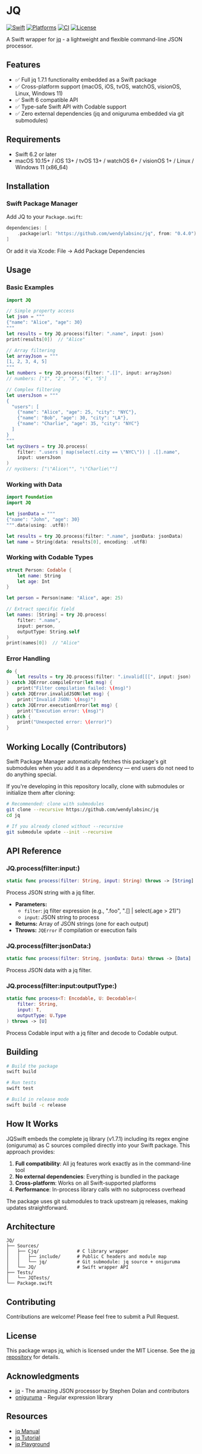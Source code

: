 # JQ

[![Swift](https://img.shields.io/badge/Swift-6.2+-orange.svg)](https://swift.org)
[![Platforms](https://img.shields.io/badge/Platforms-iOS%20|%20macOS%20|%20tvOS%20|%20watchOS%20|%20visionOS%20|%20Linux%20|%20Windows-blue.svg)](https://swift.org)
[![CI](https://github.com/wendylabsinc/jq/actions/workflows/ci.yml/badge.svg)](https://github.com/wendylabsinc/jq/actions/workflows/ci.yml)
[![License](https://img.shields.io/badge/License-MIT-green.svg)](LICENSE)

A Swift wrapper for [jq](https://jqlang.github.io/jq/) - a lightweight and flexible command-line JSON processor.

## Features

- ✅ Full jq 1.7.1 functionality embedded as a Swift package
- ✅ Cross-platform support (macOS, iOS, tvOS, watchOS, visionOS, Linux, Windows 11)
- ✅ Swift 6 compatible API
- ✅ Type-safe Swift API with Codable support
- ✅ Zero external dependencies (jq and oniguruma embedded via git submodules)

## Requirements

- Swift 6.2 or later
- macOS 10.15+ / iOS 13+ / tvOS 13+ / watchOS 6+ / visionOS 1+ / Linux / Windows 11 (x86_64)

## Installation

### Swift Package Manager

Add JQ to your `Package.swift`:

```swift
dependencies: [
    .package(url: "https://github.com/wendylabsinc/jq", from: "0.4.0")
]
```

Or add it via Xcode: File → Add Package Dependencies

## Usage

### Basic Examples

```swift
import JQ

// Simple property access
let json = """
{"name": "Alice", "age": 30}
"""
let results = try JQ.process(filter: ".name", input: json)
print(results[0])  // "Alice"

// Array filtering
let arrayJson = """
[1, 2, 3, 4, 5]
"""
let numbers = try JQ.process(filter: ".[]", input: arrayJson)
// numbers: ["1", "2", "3", "4", "5"]

// Complex filtering
let usersJson = """
{
  "users": [
    {"name": "Alice", "age": 25, "city": "NYC"},
    {"name": "Bob", "age": 30, "city": "LA"},
    {"name": "Charlie", "age": 35, "city": "NYC"}
  ]
}
"""
let nycUsers = try JQ.process(
    filter: ".users | map(select(.city == \"NYC\")) | .[].name",
    input: usersJson
)
// nycUsers: ["\"Alice\"", "\"Charlie\""]
```

### Working with Data

```swift
import Foundation
import JQ

let jsonData = """
{"name": "John", "age": 30}
""".data(using: .utf8)!

let results = try JQ.process(filter: ".name", jsonData: jsonData)
let name = String(data: results[0], encoding: .utf8)
```

### Working with Codable Types

```swift
struct Person: Codable {
    let name: String
    let age: Int
}

let person = Person(name: "Alice", age: 25)

// Extract specific field
let names: [String] = try JQ.process(
    filter: ".name",
    input: person,
    outputType: String.self
)
print(names[0])  // "Alice"
```

### Error Handling

```swift
do {
    let results = try JQ.process(filter: ".invalid[[[", input: json)
} catch JQError.compileError(let msg) {
    print("Filter compilation failed: \(msg)")
} catch JQError.invalidJSON(let msg) {
    print("Invalid JSON: \(msg)")
} catch JQError.executionError(let msg) {
    print("Execution error: \(msg)")
} catch {
    print("Unexpected error: \(error)")
}
```

## Working Locally (Contributors)

Swift Package Manager automatically fetches this package's git submodules when you add it as a dependency — end users do not need to do anything special.

If you're developing in this repository locally, clone with submodules or initialize them after cloning:

```bash
# Recommended: clone with submodules
git clone --recursive https://github.com/wendylabsinc/jq
cd jq

# If you already cloned without --recursive
git submodule update --init --recursive
```

## API Reference

### JQ.process(filter:input:)

```swift
static func process(filter: String, input: String) throws -> [String]
```

Process JSON string with a jq filter.

- **Parameters:**
  - `filter`: jq filter expression (e.g., ".foo", ".[] | select(.age > 21)")
  - `input`: JSON string to process
- **Returns:** Array of JSON strings (one for each output)
- **Throws:** `JQError` if compilation or execution fails

### JQ.process(filter:jsonData:)

```swift
static func process(filter: String, jsonData: Data) throws -> [Data]
```

Process JSON data with a jq filter.

### JQ.process(filter:input:outputType:)

```swift
static func process<T: Encodable, U: Decodable>(
    filter: String,
    input: T,
    outputType: U.Type
) throws -> [U]
```

Process Codable input with a jq filter and decode to Codable output.

## Building

```bash
# Build the package
swift build

# Run tests
swift test

# Build in release mode
swift build -c release
```

## How It Works

JQSwift embeds the complete jq library (v1.7.1) including its regex engine (oniguruma) as C sources compiled directly into your Swift package. This approach provides:

1. **Full compatibility**: All jq features work exactly as in the command-line tool
2. **No external dependencies**: Everything is bundled in the package
3. **Cross-platform**: Works on all Swift-supported platforms
4. **Performance**: In-process library calls with no subprocess overhead

The package uses git submodules to track upstream jq releases, making updates straightforward.

## Architecture

```
JQ/
├── Sources/
│   ├── Cjq/              # C library wrapper
│   │   ├── include/      # Public C headers and module map
│   │   └── jq/           # Git submodule: jq source + oniguruma
│   └── JQ/               # Swift wrapper API
├── Tests/
│   └── JQTests/
└── Package.swift
```

## Contributing

Contributions are welcome! Please feel free to submit a Pull Request.

## License

This package wraps jq, which is licensed under the MIT License. See the [jq repository](https://github.com/jqlang/jq) for details.

## Acknowledgments

- [jq](https://jqlang.github.io/jq/) - The amazing JSON processor by Stephen Dolan and contributors
- [oniguruma](https://github.com/kkos/oniguruma) - Regular expression library

## Resources

- [jq Manual](https://jqlang.github.io/jq/manual/)
- [jq Tutorial](https://jqlang.github.io/jq/tutorial/)
- [jq Playground](https://jqplay.org/)
